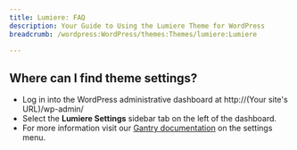 ```yaml
---
title: Lumiere: FAQ
description: Your Guide to Using the Lumiere Theme for WordPress
breadcrumb: /wordpress:WordPress/themes:Themes/lumiere:Lumiere

---
```


Where can I find theme settings?
-----
* Log in into the WordPress administrative dashboard at http://(Your site's URL)/wp-admin/
* Select the **Lumiere Settings** sidebar tab on the left of the dashboard.
* For more information visit our [Gantry documentation][gantry] on the settings menu.



[gantry]: http://gantry-framework.org/documentation/wordpress/configure/